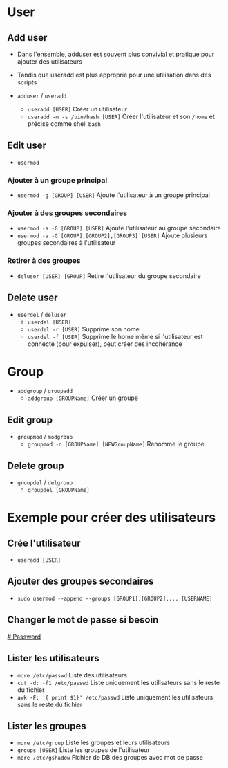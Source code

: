 # User
## Add user
- Dans l'ensemble, adduser est souvent plus convivial et pratique pour ajouter des utilisateurs
- Tandis que useradd est plus approprié pour une utilisation dans des scripts

- `adduser` / `useradd`
  - `useradd [USER]` Créer un utilisateur
  - `useradd -m -s /bin/bash [USER]` Créer l'utilisateur et son `/home` et précise comme shell `bash`

## Edit user
- `usermod`
### Ajouter à un groupe principal
- `usermod -g [GROUP] [USER]` Ajoute l'utilisateur à un groupe principal
### Ajouter à des groupes secondaires
- `usermod -a -G [GROUP] [USER]` Ajoute l'utilisateur au groupe secondaire
- `usermod -a -G [GROUP],[GROUP2],[GROUP3] [USER]` Ajoute plusieurs groupes secondaires à l'utilisateur
### Retirer à des groupes
- `deluser [USER] [GROUP]` Retire l'utilisateur du groupe secondaire

## Delete user
- `userdel` / `deluser`
  - `userdel [USER]`
  - `userdel -r [USER]` Supprime son home
  - `userdel -f [USER]` Supprime le home même si l'utilisateur est connecté (pour expulser), peut créer des incohérance

# Group
- `addgroup` / `groupadd`
  - `addgroup [GROUPName]` Créer un groupe
## Edit group
- `groupmod` / `modgroup`
  - `groupmod -n [GROUPName] [NEWGroupName]` Renomme le groupe
## Delete group
- `groupdel` / `delgroup`
  - `groupdel [GROUPName]`

# Exemple pour créer des utilisateurs
## Crée l'utilisateur
- `useradd [USER]`
## Ajouter des groupes secondaires
- `sudo usermod --append --groups [GROUP1],[GROUP2],... [USERNAME]`
## Changer le mot de passe si besoin
[# Password](#Password)

## Lister les utilisateurs
- `more /etc/passwd` Liste des utilisateurs
- `cut -d: -f1 /etc/passwd` Liste uniquement les utilisateurs sans le reste du fichier
- `awk -F: '{ print $1}' /etc/passwd` Liste uniquement les utilisateurs sans le reste du fichier

## Lister les groupes
- `more /etc/group` Liste les groupes et leurs utilisateurs
- `groups [USER]` Liste les groupes de l'utilisateur
- `more /etc/gshadow` Fichier de DB des groupes avec mot de passe
